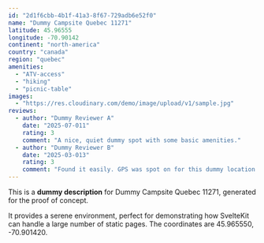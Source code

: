 ```yaml
---
id: "2d1f6cbb-4b1f-41a3-8f67-729adb6e52f0"
name: "Dummy Campsite Quebec 11271"
latitude: 45.96555
longitude: -70.90142
continent: "north-america"
country: "canada"
region: "quebec"
amenities:
  - "ATV-access"
  - "hiking"
  - "picnic-table"
images:
  - "https://res.cloudinary.com/demo/image/upload/v1/sample.jpg"
reviews:
  - author: "Dummy Reviewer A"
    date: "2025-07-011"
    rating: 3
    comment: "A nice, quiet dummy spot with some basic amenities."
  - author: "Dummy Reviewer B"
    date: "2025-03-013"
    rating: 3
    comment: "Found it easily. GPS was spot on for this dummy location."
---
```


This is a **dummy description** for Dummy Campsite Quebec 11271, generated for the proof of concept.

It provides a serene environment, perfect for demonstrating how SvelteKit can handle a large number of static pages. The coordinates are 45.965550, -70.901420.
